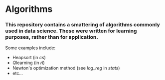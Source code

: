 # Algorithms

### This repository contains a smattering of algorithms commonly used in data science. These were written for learning purposes, rather than for application.

Some examples include: 

- Heapsort (in *cs*)
- *Q*learning (in *rl*)
- Newton's optimization method (see *log_reg* in *stats*)
- etc...
